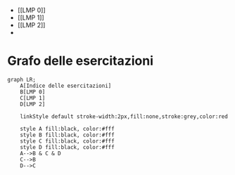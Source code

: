 - [[LMP 0]]
- [[LMP 1]]
- [[LMP 2]]
- 



# Grafo delle esercitazioni

```mermaid
graph LR;
	A[Indice delle esercitazioni]
	B[LMP 0]
	C[LMP 1]
	D[LMP 2]

	linkStyle default stroke-width:2px,fill:none,stroke:grey,color:red
	
	style A fill:black, color:#fff
	style B fill:black, color:#fff
	style C fill:black, color:#fff
	style D fill:black, color:#fff
	A-->B & C & D
	C-->B
	D-->C
```



